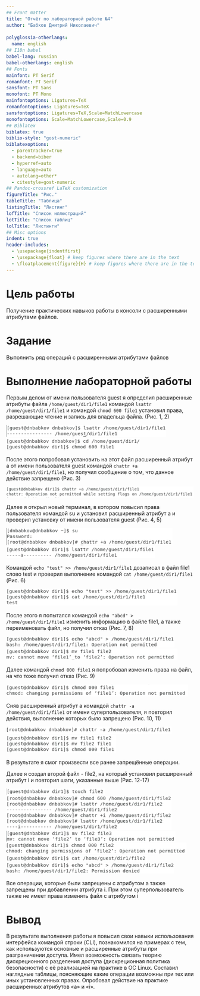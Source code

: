 ```yaml
---
## Front matter
title: "Отчёт по лабораторной работе №4"
author: "Бабков Дмитрий Николаевич"

polyglossia-otherlangs:
  name: english
## I18n babel
babel-lang: russian
babel-otherlangs: english
## Fonts
mainfont: PT Serif
romanfont: PT Serif
sansfont: PT Sans
monofont: PT Mono
mainfontoptions: Ligatures=TeX
romanfontoptions: Ligatures=TeX
sansfontoptions: Ligatures=TeX,Scale=MatchLowercase
monofontoptions: Scale=MatchLowercase,Scale=0.9
## Biblatex
biblatex: true
biblio-style: "gost-numeric"
biblatexoptions:
  - parentracker=true
  - backend=biber
  - hyperref=auto
  - language=auto
  - autolang=other*
  - citestyle=gost-numeric
## Pandoc-crossref LaTeX customization
figureTitle: "Рис."
tableTitle: "Таблица"
listingTitle: "Листинг"
lofTitle: "Список иллюстраций"
lotTitle: "Список таблиц"
lolTitle: "Листинги"
## Misc options
indent: true
header-includes:
  - \usepackage{indentfirst}
  - \usepackage{float} # keep figures where there are in the text
  - \floatplacement{figure}{H} # keep figures where there are in the text
---
```


# Цель работы

Получение практических навыков работы в консоли с расширенными
атрибутами файлов.

# Задание

Выполнить ряд операций с расширенными атрибутами файлов

# Выполнение лабораторной работы

Первым делом от имени пользователя guest я определил расширенные атрибуты файла ```/home/guest/dir1/file1``` командой ```lsattr /home/guest/dir1/file1``` и командой ```chmod 600 file1``` установил права, разрешающие чтение и запись для владельца файла. (Рис. 1, 2)

![](./images/lsattrfile1.png)
![](./images/chmod600.png)

После этого попробовал установить на этот файл расширенный атрибут a от имени пользователя guest командой ```chattr +a /home/guest/dir1/file1```, но получил сообщение о том, что данное действие запрещено (Рис. 3)

![](./images/chattrFail.png)

Далее я открыл новый терминал, в котором повысил права пользователя командой su и установил расширенный атрибут а и проверил установку от имени пользователя guest (Рис. 4, 5)

![](./images/suChattrtAddA.png)
![](./images/lsattrCheck1a.png)

Командой ```echo "test" >> /home/guest/dir1/file1``` дозаписал в файл file1 слово test и проверил выполнение командой ```cat /home/guest/dir1/file1``` (Рис. 6)

![](./images/echocattest.png)

После этого я попытался командой ```echo "abcd" > /home/guest/dir1/file1``` изменить информацию в файле file1, а также переименовать файл, но получил отказ (Рис. 7, 8)

![](./images/echoforbidden.png)
![](./images/rename%20forbidden.png)

Далее командой ```chmod 000 file1``` я попробовал изменить права на файл, на что тоже получил отказ (Рис. 9)

![](./images/chmodforbiddenfile1.png)

Сняв расширенный атрибут а командой ```chattr -a /home/guest/dir1/file1``` от имени суперпользователя, я повторил действия, выполнение которых было запрещено (Рис. 10, 11)

![](./images/suChattrRemoveA.png)
![](./images/retryingFailedOperationsWithARemoved.png)

В результате я смог произвести все ранее запрещённые операции.

Далее я создал второй файл - file2, на который установил расширенный атрибут i и повторил шаги, указанные выше (Рис. 12-17)

![](./images/touchFile2.png)
![](./images/suChattrAddI.png)
![](./images/renameForbiddenFile2.png)
![](./images/chmodforbiddenfile2.png)
![](./images/catAllowedFile2.png)
![](./images/echoforbiddenfile2.png)

Все операции, которые были запрещены с атрибутом а также запрещены при добавлении атрибута i. При этом суперпользователь также не имеет права изменять файл с атрибутом i

# Вывод

В результате выполнения работы я повысил свои навыки использования интерфейса командой строки (CLI), познакомился на примерах с тем, как используются основные и расширенные атрибуты при разграничении доступа. Имел возможность связать теорию дискреционного разделения доступа (дискреционная политика безопасности) с её реализацией на практике в ОС Linux. Составил наглядные таблицы, поясняющие какие операции возможны при тех или иных установленных правах. Опробовал действие на практике расширенных атрибутов «а» и «i».